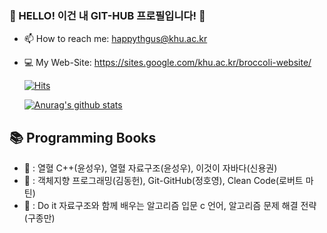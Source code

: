 ### 🥦 HELLO! 이건 내 GIT-HUB 프로필입니다! 🥦
- 📫 How to reach me: happythgus@khu.ac.kr
- 💻 My Web-Site: https://sites.google.com/khu.ac.kr/broccoli-website/

  <div>
	
  [![Hits](https://hits.seeyoufarm.com/api/count/incr/badge.svg?url=https://github.com/SohyeonKim-dev)](https://hits.seeyoufarm.com) 
	
  </div>
  
   [![Anurag's github stats](https://github-readme-stats.vercel.app/api?username=SohyeonKim-dev)](https://github.com/anuraghazra/github-readme-stats)
   

## 📚 Programming Books
- 📕 : 열혈 C++(윤성우), 열혈 자료구조(윤성우), 이것이 자바다(신용권)
- 📗 : 객체지향 프로그래밍(김동헌), Git-GitHub(정호영), Clean Code(로버트 마틴)
- 📘 : Do it 자료구조와 함께 배우는 알고리즘 입문 c 언어, 알고리즘 문제 해결 전략(구종만)



